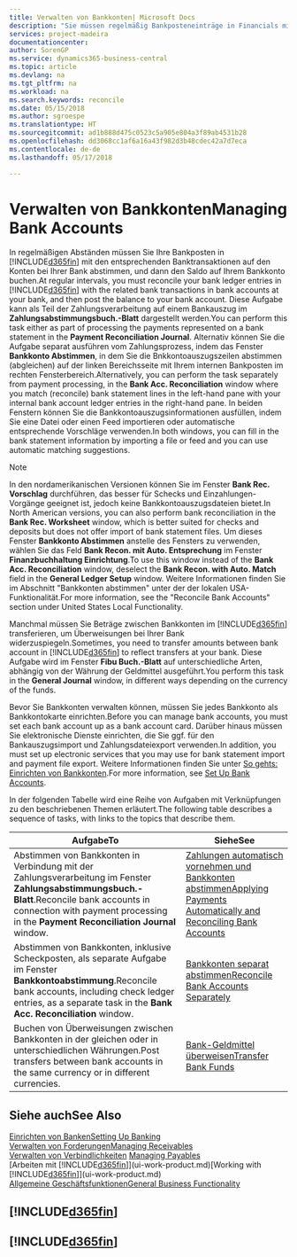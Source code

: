 ```yaml
---
title: Verwalten von Bankkonten| Microsoft Docs
description: "Sie müssen regelmäßig Bankposteneinträge in Financials mit den verknüpften Banktransaktionen in Ihren Bankkonten abstimmen."
services: project-madeira
documentationcenter: 
author: SorenGP
ms.service: dynamics365-business-central
ms.topic: article
ms.devlang: na
ms.tgt_pltfrm: na
ms.workload: na
ms.search.keywords: reconcile
ms.date: 05/15/2018
ms.author: sgroespe
ms.translationtype: HT
ms.sourcegitcommit: ad1b888d475c0523c5a905e804a3f89ab4531b28
ms.openlocfilehash: dd3068cc1af6a16a43f982d3b48cdec42a7d7eca
ms.contentlocale: de-de
ms.lasthandoff: 05/17/2018

---
```

# <a name="managing-bank-accounts"></a><span data-ttu-id="e0267-103">Verwalten von Bankkonten</span><span class="sxs-lookup"><span data-stu-id="e0267-103">Managing Bank Accounts</span></span>
<span data-ttu-id="e0267-104">In regelmäßigen Abständen müssen Sie Ihre Bankposten in [!INCLUDE[d365fin](includes/d365fin_md.md)] mit den entsprechenden Banktransaktionen auf den Konten bei Ihrer Bank abstimmen, und dann den Saldo auf Ihrem Bankkonto buchen.</span><span class="sxs-lookup"><span data-stu-id="e0267-104">At regular intervals, you must reconcile your bank ledger entries in [!INCLUDE[d365fin](includes/d365fin_md.md)] with the related bank transactions in bank accounts at your bank, and then post the balance to your bank account.</span></span> <span data-ttu-id="e0267-105">Diese Aufgabe kann als Teil der Zahlungsverarbeitung auf einem Bankauszug im **Zahlungsabstimmungsbuch.-Blatt** dargestellt werden.</span><span class="sxs-lookup"><span data-stu-id="e0267-105">You can perform this task either as part of processing the payments represented on a bank statement in the **Payment Reconciliation Journal**.</span></span> <span data-ttu-id="e0267-106">Alternativ können Sie die Aufgabe separat ausführen vom Zahlungsprozess, indem das Fenster **Bankkonto Abstimmen**, in dem Sie die Bnkkontoauszugszeilen abstimmen (abgleichen) auf der linken Bereichsseite mit Ihrem internen Bankposten im rechten Fensterbereich.</span><span class="sxs-lookup"><span data-stu-id="e0267-106">Alternatively, you can perform the task separately from payment processing, in the **Bank Acc. Reconciliation** window where you match (reconcile) bank statement lines in the left-hand pane with your internal bank account ledger entries in the right-hand pane.</span></span> <span data-ttu-id="e0267-107">In beiden Fenstern können Sie die Bankkontoauszugsinformationen ausfüllen, indem Sie eine Datei oder einen Feed importieren oder automatische entsprechende Vorschläge verwenden.</span><span class="sxs-lookup"><span data-stu-id="e0267-107">In both windows, you can fill in the bank statement information by importing a file or feed and you can use automatic matching suggestions.</span></span>

> [!NOTE]  
> <span data-ttu-id="e0267-108">In den nordamerikanischen Versionen können Sie im Fenster **Bank Rec. Vorschlag** durchführen, das besser für Schecks und Einzahlungen-Vorgänge geeignet ist, jedoch keine Bankkontoauszugsdateien bietet.</span><span class="sxs-lookup"><span data-stu-id="e0267-108">In North American versions, you can also perform bank reconciliation in the **Bank Rec. Worksheet** window, which is better suited for checks and deposits but does not offer import of bank statement files.</span></span> <span data-ttu-id="e0267-109">Um dieses Fenster **Bankkonto Abstimmen** anstelle des Fensters zu verwenden, wählen Sie das Feld **Bank Recon. mit Auto. Entsprechung** im Fenster **Finanzbuchhaltung Einrichtung**.</span><span class="sxs-lookup"><span data-stu-id="e0267-109">To use this window instead of the **Bank Acc. Reconciliation** window, deselect the **Bank Recon. with Auto. Match** field in the **General Ledger Setup** window.</span></span> <span data-ttu-id="e0267-110">Weitere Informationen finden Sie im Abschnitt "Bankkonten abstimmen" unter der der lokalen USA-Funktionalität.</span><span class="sxs-lookup"><span data-stu-id="e0267-110">For more information, see the "Reconcile Bank Accounts" section under United States Local Functionality.</span></span>

<span data-ttu-id="e0267-111">Manchmal müssen Sie Beträge zwischen Bankkonten im [!INCLUDE[d365fin](includes/d365fin_md.md)] transferieren, um Überweisungen bei Ihrer Bank widerzuspiegeln.</span><span class="sxs-lookup"><span data-stu-id="e0267-111">Sometimes, you need to transfer amounts between bank account in [!INCLUDE[d365fin](includes/d365fin_md.md)] to reflect transfers at your bank.</span></span> <span data-ttu-id="e0267-112">Diese Aufgabe wird im Fenster **Fibu Buch.-Blatt** auf unterschiedliche Arten, abhängig von der Währung der Geldmittel ausgeführt.</span><span class="sxs-lookup"><span data-stu-id="e0267-112">You perform this task in the **General Journal** window, in different ways depending on the currency of the funds.</span></span>

<span data-ttu-id="e0267-113">Bevor Sie Bankkonten verwalten können, müssen Sie jedes Bankkonto als Bankkontokarte einrichten.</span><span class="sxs-lookup"><span data-stu-id="e0267-113">Before you can manage bank accounts, you must set each bank account up as a bank account card.</span></span> <span data-ttu-id="e0267-114">Darüber hinaus müssen Sie elektronische Dienste einrichten, die Sie ggf. für den Bankauszugsimport und Zahlungsdateiexport verwenden.</span><span class="sxs-lookup"><span data-stu-id="e0267-114">In addition, you must set up electronic services that you may use for bank statement import and payment file export.</span></span> <span data-ttu-id="e0267-115">Weitere Informationen finden Sie unter [So gehts: Einrichten von Bankkonten](bank-setup-banking.md).</span><span class="sxs-lookup"><span data-stu-id="e0267-115">For more information, see [Set Up Bank Accounts](bank-setup-banking.md).</span></span>

<span data-ttu-id="e0267-116">In der folgenden Tabelle wird eine Reihe von Aufgaben mit Verknüpfungen zu den beschriebenen Themen erläutert.</span><span class="sxs-lookup"><span data-stu-id="e0267-116">The following table describes a sequence of tasks, with links to the topics that describe them.</span></span>

| <span data-ttu-id="e0267-117">Aufgabe</span><span class="sxs-lookup"><span data-stu-id="e0267-117">To</span></span> | <span data-ttu-id="e0267-118">Siehe</span><span class="sxs-lookup"><span data-stu-id="e0267-118">See</span></span> |
| --- | --- |
| <span data-ttu-id="e0267-119">Abstimmen von Bankkonten in Verbindung mit der Zahlungsverarbeitung im Fenster **Zahlungsabstimmungsbuch.-Blatt**.</span><span class="sxs-lookup"><span data-stu-id="e0267-119">Reconcile bank accounts in connection with payment processing in the **Payment Reconciliation Journal** window.</span></span> |[<span data-ttu-id="e0267-120">Zahlungen automatisch vornehmen und Bankkonten abstimmen</span><span class="sxs-lookup"><span data-stu-id="e0267-120">Applying Payments Automatically and Reconciling Bank Accounts</span></span>](receivables-apply-payments-auto-reconcile-bank-accounts.md) |
| <span data-ttu-id="e0267-121">Abstimmen von Bankkonten, inklusive Scheckposten, als separate Aufgabe im Fenster **Bankkontoabstimmung**.</span><span class="sxs-lookup"><span data-stu-id="e0267-121">Reconcile bank accounts, including check ledger entries, as a separate task in the **Bank Acc. Reconciliation** window.</span></span> |[<span data-ttu-id="e0267-122">Bankkonten separat abstimmen</span><span class="sxs-lookup"><span data-stu-id="e0267-122">Reconcile Bank Accounts Separately</span></span>](bank-how-reconcile-bank-accounts-separately.md) |
| <span data-ttu-id="e0267-123">Buchen von Überweisungen zwischen Bankkonten in der gleichen oder in unterschiedlichen Währungen.</span><span class="sxs-lookup"><span data-stu-id="e0267-123">Post transfers between bank accounts in the same currency or in different currencies.</span></span> |[<span data-ttu-id="e0267-124">Bank-Geldmittel überweisen</span><span class="sxs-lookup"><span data-stu-id="e0267-124">Transfer Bank Funds</span></span>](bank-how-transfer-bank-funds.md) |

## <a name="see-also"></a><span data-ttu-id="e0267-125">Siehe auch</span><span class="sxs-lookup"><span data-stu-id="e0267-125">See Also</span></span>
[<span data-ttu-id="e0267-126">Einrichten von Banken</span><span class="sxs-lookup"><span data-stu-id="e0267-126">Setting Up Banking</span></span>](bank-setup-banking.md)  
[<span data-ttu-id="e0267-127">Verwalten von Forderungen</span><span class="sxs-lookup"><span data-stu-id="e0267-127">Managing Receivables</span></span>](receivables-manage-receivables.md)  
<span data-ttu-id="e0267-128">[Verwalten von Verbindlichkeiten](payables-manage-payables.md)  </span><span class="sxs-lookup"><span data-stu-id="e0267-128">[Managing Payables](payables-manage-payables.md)  </span></span>  
<span data-ttu-id="e0267-129">[Arbeiten mit [!INCLUDE[d365fin](includes/d365fin_md.md)]](ui-work-product.md)</span><span class="sxs-lookup"><span data-stu-id="e0267-129">[Working with [!INCLUDE[d365fin](includes/d365fin_md.md)]](ui-work-product.md)</span></span>  
[<span data-ttu-id="e0267-130">Allgemeine Geschäftsfunktionen</span><span class="sxs-lookup"><span data-stu-id="e0267-130">General Business Functionality</span></span>](ui-across-business-areas.md)  

## [!INCLUDE[d365fin](includes/free_trial_md.md)]  
## [!INCLUDE[d365fin](includes/training_link_md.md)]

